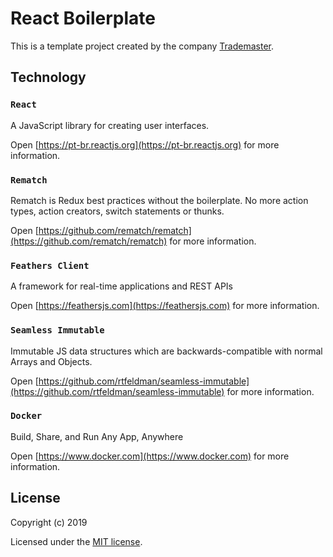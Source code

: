 # React Boilerplate
This is a template project created by the company [Trademaster](http://trademaster.com.br).

## Technology

### `React`

A JavaScript library for creating user interfaces.

Open [https://pt-br.reactjs.org](https://pt-br.reactjs.org) for more information.

### `Rematch`

Rematch is Redux best practices without the boilerplate. No more action types, action creators, switch statements or thunks.

Open [https://github.com/rematch/rematch](https://github.com/rematch/rematch) for more information.

### `Feathers Client`

A framework for real-time applications and REST APIs

Open [https://feathersjs.com](https://feathersjs.com) for more information.

### `Seamless Immutable`

Immutable JS data structures which are backwards-compatible with normal Arrays and Objects.

Open [https://github.com/rtfeldman/seamless-immutable](https://github.com/rtfeldman/seamless-immutable) for more information.

### `Docker`

Build, Share, and Run Any App, Anywhere

Open [https://www.docker.com](https://www.docker.com) for more information.

## License

Copyright (c) 2019

Licensed under the [MIT license](LICENSE).
